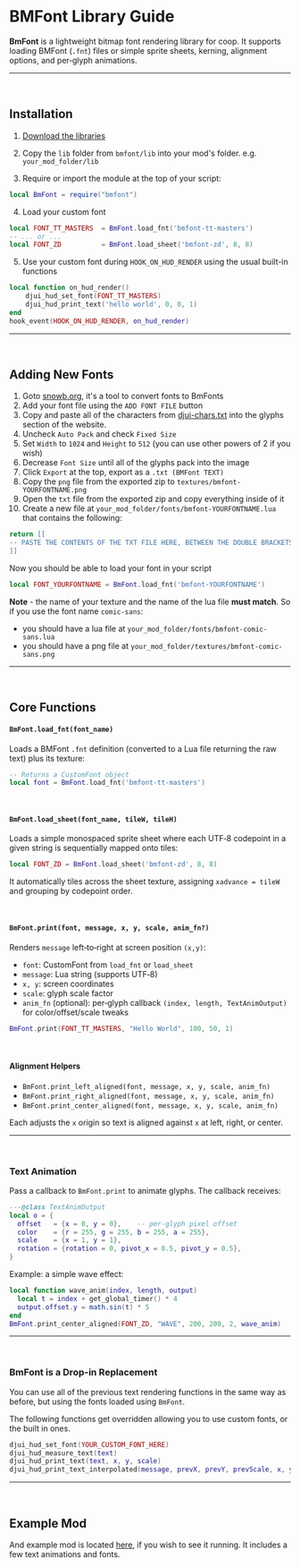 # BMFont Library Guide

**BmFont** is a lightweight bitmap font rendering library for coop. It supports loading BMFont (`.fnt`) files or simple sprite sheets, kerning, alignment options, and per‑glyph animations.

---

<br />

## Installation

1. [Download the libraries](https://github.com/djoslin0/coop-lua-libraries/archive/refs/heads/main.zip)

2. Copy the `lib` folder from `bmfont/lib` into your mod's folder.
e.g. `your_mod_folder/lib`

3. Require or import the module at the top of your script:

```lua
local BmFont = require("bmfont")
```

4. Load your custom font
```lua
local FONT_TT_MASTERS  = BmFont.load_fnt('bmfont-tt-masters')
-- ... or ...
local FONT_ZD          = BmFont.load_sheet('bmfont-zd', 8, 8)
```

5. Use your custom font during `HOOK_ON_HUD_RENDER` using the usual built-in functions
```lua
local function on_hud_render()
    djui_hud_set_font(FONT_TT_MASTERS)
    djui_hud_print_text('hello world', 0, 0, 1)
end
hook_event(HOOK_ON_HUD_RENDER, on_hud_render)
```

---

<br />

## Adding New Fonts

1. Goto [snowb.org](https://snowb.org/), it's a tool to convert fonts to BmFonts
2. Add your font file using the `ADD FONT FILE` button
3. Copy and paste all of the characters from [djui-chars.txt](djui-chars.txt) into the glyphs section of the website.
4. Uncheck `Auto Pack` and check `Fixed Size`
5. Set `Width` to `1024` and `Height` to `512` (you can use other powers of 2 if you wish)
6. Decrease `Font Size` until all of the glyphs pack into the image
7. Click `Export` at the top, export as a `.txt (BMFont TEXT)`
8. Copy the `png` file from the exported zip to `textures/bmfont-YOURFONTNAME.png`
9. Open the `txt` file from the exported zip and copy everything inside of it
10. Create a new file at `your_mod_folder/fonts/bmfont-YOURFONTNAME.lua` that contains the following:
```lua
return [[
-- PASTE THE CONTENTS OF THE TXT FILE HERE, BETWEEN THE DOUBLE BRACKETS
]]
```

Now you should be able to load your font in your script
```lua
local FONT_YOURFONTNAME = BmFont.load_fnt('bmfont-YOURFONTNAME')
```

**Note** - the name of your texture and the name of the lua file **must match**.
So if you use the font name `comic-sans`:
* you should have a lua file at `your_mod_folder/fonts/bmfont-comic-sans.lua`
* you should have a png file at `your_mod_folder/textures/bmfont-comic-sans.png`

---

<br />

## Core Functions

#### `BmFont.load_fnt(font_name)`

Loads a BMFont `.fnt` definition (converted to a Lua file returning the raw text) plus its texture:

```lua
-- Returns a CustomFont object
local font = BmFont.load_fnt('bmfont-tt-masters')
```

<br />

#### `BmFont.load_sheet(font_name, tileW, tileH)`

Loads a simple monospaced sprite sheet where each UTF‑8 codepoint in a given string is sequentially mapped onto tiles:

```lua
local FONT_ZD = BmFont.load_sheet('bmfont-zd', 8, 8)
```

It automatically tiles across the sheet texture, assigning `xadvance = tileW` and grouping by codepoint order.

<br />

#### `BmFont.print(font, message, x, y, scale, anim_fn?)`

Renders `message` left‑to‑right at screen position `(x,y)`:

- `font`: CustomFont from `load_fnt` or `load_sheet`
- `message`: Lua string (supports UTF‑8)
- `x, y`: screen coordinates
- `scale`: glyph scale factor
- `anim_fn` (optional): per‑glyph callback `(index, length, TextAnimOutput)` for color/offset/scale tweaks

```lua
BmFont.print(FONT_TT_MASTERS, "Hello World", 100, 50, 1)
```

<br />

#### Alignment Helpers

- `BmFont.print_left_aligned(font, message, x, y, scale, anim_fn)`
- `BmFont.print_right_aligned(font, message, x, y, scale, anim_fn)`
- `BmFont.print_center_aligned(font, message, x, y, scale, anim_fn)`

Each adjusts the `x` origin so text is aligned against `x` at left, right, or center.

---

<br />

### Text Animation

Pass a callback to `BmFont.print` to animate glyphs. The callback receives:

```lua
---@class TextAnimOutput
local o = {
  offset   = {x = 0, y = 0},    -- per‑glyph pixel offset
  color    = {r = 255, g = 255, b = 255, a = 255},
  scale    = {x = 1, y = 1},
  rotation = {rotation = 0, pivot_x = 0.5, pivot_y = 0.5},
}
```

Example: a simple wave effect:

```lua
local function wave_anim(index, length, output)
  local t = index + get_global_timer() * 4
  output.offset.y = math.sin(t) * 5
end
BmFont.print_center_aligned(FONT_ZD, "WAVE", 200, 200, 2, wave_anim)
```

---

<br />

### BmFont is a Drop-in Replacement

You can use all of the previous text rendering functions in the same way as before, but using the fonts loaded using `BmFont`.

The following functions get overridden allowing you to use custom fonts, or the built in ones.

```lua
djui_hud_set_font(YOUR_CUSTOM_FONT_HERE)
djui_hud_measure_text(text)
djui_hud_print_text(text, x, y, scale)
djui_hud_print_text_interpolated(message, prevX, prevY, prevScale, x, y, scale)
```

---

<br />

## Example Mod

And example mod is located [here](example-mod), if you wish to see it running. It includes a few text animations and fonts.